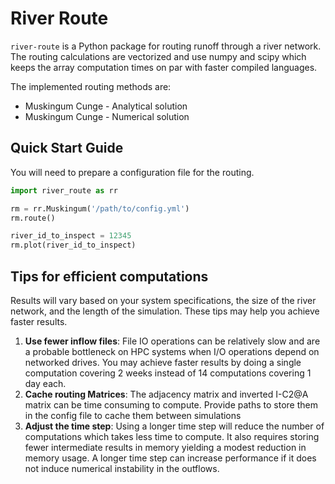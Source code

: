# River Route

`river-route` is a Python package for routing runoff through a river network.
The routing calculations are vectorized and use numpy and scipy which keeps the array computation times on par with faster compiled languages. 

The implemented routing methods are:
- Muskingum Cunge - Analytical solution
- Muskingum Cunge - Numerical solution

## Quick Start Guide
You will need to prepare a configuration file for the routing.

```python
import river_route as rr

rm = rr.Muskingum('/path/to/config.yml')
rm.route()

river_id_to_inspect = 12345
rm.plot(river_id_to_inspect)
```

## Tips for efficient computations
Results will vary based on your system specifications, the size of the river network, and the length of the simulation. 
These tips may help you achieve faster results.

1. **Use fewer inflow files**: File IO operations can be relatively slow and are a probable bottleneck on HPC systems 
when I/O operations depend on networked drives. You may achieve faster results by doing a single computation 
covering 2 weeks instead of 14 computations covering 1 day each.
2. **Cache routing Matrices**: The adjacency matrix and inverted I-C2@A matrix can be time consuming to compute. Provide
paths to store them in the config file to cache them between simulations
3. **Adjust the time step**: Using a longer time step will reduce the number of computations which takes less time to 
compute. It also requires storing fewer intermediate results in memory yielding a modest reduction in memory usage. A 
longer time step can increase performance if it does not induce numerical instability in the outflows.

